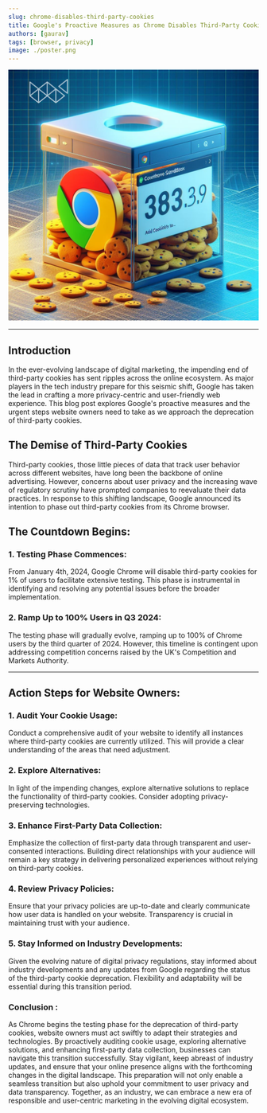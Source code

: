 ```yaml
---
slug: chrome-disables-third-party-cookies
title: Google's Proactive Measures as Chrome Disables Third-Party Cookies
authors: [gaurav]
tags: [browser, privacy]
image: ./poster.png
---
```


![Chrome with cookies](./poster.png)

---

## Introduction

In the ever-evolving landscape of digital marketing, the impending end of third-party cookies has sent ripples across the online ecosystem. As major players in the tech industry prepare for this seismic shift, Google has taken the lead in crafting a more privacy-centric and user-friendly web experience. This blog post explores Google's proactive measures and the urgent steps website owners need to take as we approach the deprecation of third-party cookies.

## The Demise of Third-Party Cookies

Third-party cookies, those little pieces of data that track user behavior across different websites, have long been the backbone of online advertising. However, concerns about user privacy and the increasing wave of regulatory scrutiny have prompted companies to reevaluate their data practices. In response to this shifting landscape, Google announced its intention to phase out third-party cookies from its Chrome browser.

## The Countdown Begins:

### 1. Testing Phase Commences:

From January 4th, 2024, Google Chrome will disable third-party cookies for 1% of users to facilitate extensive testing. This phase is instrumental in identifying and resolving any potential issues before the broader implementation.

### 2. Ramp Up to 100% Users in Q3 2024:

The testing phase will gradually evolve, ramping up to 100% of Chrome users by the third quarter of 2024. However, this timeline is contingent upon addressing competition concerns raised by the UK's Competition and Markets Authority.

---

## Action Steps for Website Owners:

### 1. Audit Your Cookie Usage:

Conduct a comprehensive audit of your website to identify all instances where third-party cookies are currently utilized. This will provide a clear understanding of the areas that need adjustment.

### 2. Explore Alternatives:

In light of the impending changes, explore alternative solutions to replace the functionality of third-party cookies. Consider adopting privacy-preserving technologies.

### 3. Enhance First-Party Data Collection:

Emphasize the collection of first-party data through transparent and user-consented interactions. Building direct relationships with your audience will remain a key strategy in delivering personalized experiences without relying on third-party cookies.

### 4. Review Privacy Policies:

Ensure that your privacy policies are up-to-date and clearly communicate how user data is handled on your website. Transparency is crucial in maintaining trust with your audience.

### 5. Stay Informed on Industry Developments:

Given the evolving nature of digital privacy regulations, stay informed about industry developments and any updates from Google regarding the status of the third-party cookie deprecation. Flexibility and adaptability will be essential during this transition period.

### Conclusion :

As Chrome begins the testing phase for the deprecation of third-party cookies, website owners must act swiftly to adapt their strategies and technologies. By proactively auditing cookie usage, exploring alternative solutions, and enhancing first-party data collection, businesses can navigate this transition successfully. Stay vigilant, keep abreast of industry updates, and ensure that your online presence aligns with the forthcoming changes in the digital landscape. This preparation will not only enable a seamless transition but also uphold your commitment to user privacy and data transparency. Together, as an industry, we can embrace a new era of responsible and user-centric marketing in the evolving digital ecosystem.
